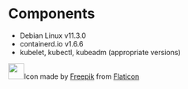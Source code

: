 # Components

- Debian Linux v11.3.0
- containerd.io v1.6.6
- kubelet, kubectl, kubeadm (appropriate versions)

<img src="https://github.com/kuttiproject/driver-vbox-images/blob/main/attachments/icon/kutta.png?raw=true" width="32" height="32" />Icon made by [Freepik](https://www.freepik.com) from [Flaticon](http://www.flaticon.com)
